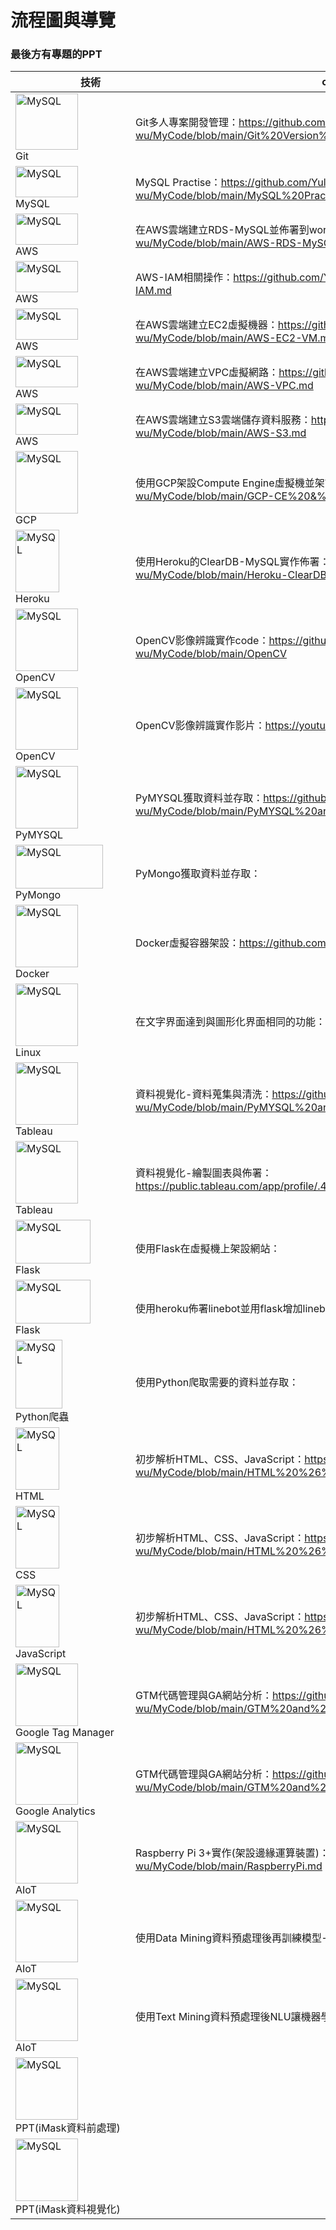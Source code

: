          
<h1>流程圖與導覽</h1>


<h3>最後方有專題的PPT</h3>        
          
|　　　　技術　　　　　　　　　　|   code    |     
| ------------- | ------------- |
 <img src="https://user-images.githubusercontent.com/97188330/156695477-23f2b634-7518-4d3a-82be-55eb40fee94e.png" width="100" height="90" alt="MySQL"/><br/>Git |  Git多人專案開發管理：https://github.com/Yulissa-wu/MyCode/blob/main/Git%20Version%20Control.md |
| <img src="https://i.imgur.com/XlGhVt2.png" width="100" height="50" alt="MySQL"/><br/>MySQL |  MySQL Practise：https://github.com/Yulissa-wu/MyCode/blob/main/MySQL%20Practise |
| <img src="https://i.imgur.com/7mNaYMb.png" width="100" height="50" alt="MySQL"/><br/>AWS  | 在AWS雲端建立RDS-MySQL並佈署到workbench：https://github.com/Yulissa-wu/MyCode/blob/main/AWS-RDS-MySQL-DB.md  |
| <img src="https://i.imgur.com/7mNaYMb.png" width="100" height="50" alt="MySQL"/><br/>AWS  | AWS-IAM相關操作：https://github.com/Yulissa-wu/MyCode/blob/main/AWS-IAM.md  |
| <img src="https://i.imgur.com/7mNaYMb.png" width="100" height="50" alt="MySQL"/><br/>AWS  | 在AWS雲端建立EC2虛擬機器：https://github.com/Yulissa-wu/MyCode/blob/main/AWS-EC2-VM.md  |
| <img src="https://i.imgur.com/7mNaYMb.png" width="100" height="50" alt="MySQL"/><br/>AWS  | 在AWS雲端建立VPC虛擬網路：https://github.com/Yulissa-wu/MyCode/blob/main/AWS-VPC.md  |
| <img src="https://i.imgur.com/7mNaYMb.png" width="100" height="50" alt="MySQL"/><br/>AWS  | 在AWS雲端建立S3雲端儲存資料服務：https://github.com/Yulissa-wu/MyCode/blob/main/AWS-S3.md  |
| <img src="https://i.imgur.com/fLaY7V4.png" width="100" height="100" alt="MySQL"/><br/>GCP  | 使用GCP架設Compute Engine虛擬機並架設MySQL：https://github.com/Yulissa-wu/MyCode/blob/main/GCP-CE%20&%20Docker%20&%20MySQL  |
| <img src="https://user-images.githubusercontent.com/97188330/158023460-8108a82f-ad3e-4a2f-b9d0-36191bd10398.png" width="70" height="100" alt="MySQL"/><br/>Heroku  | 使用Heroku的ClearDB-MySQL實作佈署：https://github.com/Yulissa-wu/MyCode/blob/main/Heroku-ClearDB_MySQL.md  |
| <img src="https://user-images.githubusercontent.com/97188330/156327491-75c4a321-7c37-40bc-a9c3-48e4b21b5a4d.png" width="100" height="100" alt="MySQL"/><br/>OpenCV  | OpenCV影像辨識實作code：https://github.com/Yulissa-wu/MyCode/blob/main/OpenCV  |
| <img src="https://user-images.githubusercontent.com/97188330/156327491-75c4a321-7c37-40bc-a9c3-48e4b21b5a4d.png" width="100" height="100" alt="MySQL"/><br/>OpenCV  | OpenCV影像辨識實作影片：https://youtu.be/2Remnb8-QdU  |
| <img src="https://user-images.githubusercontent.com/97188330/157197156-3ca1b133-39d3-4eb9-94ca-087c5fcfa823.png" width="100" height="100" alt="MySQL"/><br/>PyMYSQL  | PyMYSQL獲取資料並存取：https://github.com/Yulissa-wu/MyCode/blob/main/PyMYSQL%20and%20DV  |
| <img src="https://user-images.githubusercontent.com/97188330/158025064-702d176f-872f-45bd-81dc-ae7b3d4470a5.png" width="140" height="70" alt="MySQL"/><br/>PyMongo  | PyMongo獲取資料並存取：  |
| <img src="https://user-images.githubusercontent.com/97188330/156326963-59a1beaf-c15a-4fc1-bd4c-ecf7e51d126d.png" width="100" height="100" alt="MySQL"/><br/>Docker  | Docker虛擬容器架設：https://github.com/Yulissa-wu/MyCode/blob/main/Docker  |
| <img src="https://user-images.githubusercontent.com/97188330/156330033-4202cc60-ffd5-4571-b615-6d8675c43028.png" width="100" height="100" alt="MySQL"/><br/>Linux  | 在文字界面達到與圖形化界面相同的功能：  |
| <img src="https://user-images.githubusercontent.com/97188330/156870405-d9c92876-d547-42ea-a5fa-f0a1c71f49cd.png" width="100" height="100" alt="MySQL"/><br/>Tableau  | 資料視覺化-資料蒐集與清洗：https://github.com/Yulissa-wu/MyCode/blob/main/PyMYSQL%20and%20DV  |
| <img src="https://user-images.githubusercontent.com/97188330/156870405-d9c92876-d547-42ea-a5fa-f0a1c71f49cd.png" width="100" height="100" alt="MySQL"/><br/>Tableau  | 資料視覺化-繪製圖表與佈署：https://public.tableau.com/app/profile/.45817729/viz/DV_16467202062690/iMask  |
| <img src="https://user-images.githubusercontent.com/97188330/158024997-667c39cf-2727-4a00-90e7-2564fd0b415d.png" width="120" height="70" alt="MySQL"/><br/>Flask  | 使用Flask在虛擬機上架設網站：  |
| <img src="" width="120" height="70" alt="MySQL"/><br/>Flask  | 使用heroku佈署linebot並用flask增加linebot功能  |
| <img src="https://i.imgur.com/K76mxwz.png" width="75" height="110" alt="MySQL"/><br/>Python爬蟲  | 使用Python爬取需要的資料並存取：  |
| <img src="https://user-images.githubusercontent.com/97188330/158021967-c2abe7d0-65bd-4e48-86d2-304e2f14ca95.png" width="70" height="100" alt="MySQL"/><br/>HTML  | 初步解析HTML、CSS、JavaScript：https://github.com/Yulissa-wu/MyCode/blob/main/HTML%20%26%20CSS%20%26%20JavaScript.md  |
| <img src="https://user-images.githubusercontent.com/97188330/158022024-7abedbdd-7d8c-4da7-b2a5-962630e8c85f.png" width="70" height="100" alt="MySQL"/><br/>CSS  | 初步解析HTML、CSS、JavaScript：https://github.com/Yulissa-wu/MyCode/blob/main/HTML%20%26%20CSS%20%26%20JavaScript.md  |
| <img src="https://user-images.githubusercontent.com/97188330/158022047-9a019ce9-6c0d-499c-a7f3-e9990402708d.png" width="70" height="100" alt="MySQL"/><br/>JavaScript  | 初步解析HTML、CSS、JavaScript：https://github.com/Yulissa-wu/MyCode/blob/main/HTML%20%26%20CSS%20%26%20JavaScript.md  |
| <img src="https://user-images.githubusercontent.com/97188330/158024181-3d2e10f9-819b-4882-91c9-223b688a6058.png" width="100" height="100" alt="MySQL"/><br/>Google Tag Manager  | GTM代碼管理與GA網站分析：https://github.com/Yulissa-wu/MyCode/blob/main/GTM%20and%20GA%20and%20JS.md  |
| <img src="https://user-images.githubusercontent.com/97188330/158024201-e8d4ab8c-d0f2-489e-a7ac-ec5adea3b4cc.png" width="100" height="100" alt="MySQL"/><br/>Google Analytics  | GTM代碼管理與GA網站分析：https://github.com/Yulissa-wu/MyCode/blob/main/GTM%20and%20GA%20and%20JS.md  |
| <img src="https://user-images.githubusercontent.com/97188330/156328390-e90ea371-b28d-48b1-b10b-e918df5f6d1c.jpg" width="100" height="100" alt="MySQL"/><br/>AIoT  | Raspberry Pi 3+實作(架設邊緣運算裝置)：https://github.com/Yulissa-wu/MyCode/blob/main/RaspberryPi.md  |
| <img src="" width="100" height="100" alt="MySQL"/><br/>AIoT  | 使用Data Mining資料預處理後再訓練模型->AIoT、MQTT  |
| <img src="" width="100" height="100" alt="MySQL"/><br/>AIoT  | 使用Text Mining資料預處理後NLU讓機器學會自然語言辨識  |
| <img src="https://user-images.githubusercontent.com/97188330/157199123-729bc3f0-5695-4279-968c-20755d05b67c.png" width="100" height="100" alt="MySQL"/><br/>PPT(iMask資料前處理)  |   |
| <img src="https://user-images.githubusercontent.com/97188330/157199326-37dfabf8-08a4-4c8a-97a6-99fe7bcf1382.png" width="100" height="100" alt="MySQL"/><br/>PPT(iMask資料視覺化)  |   |


